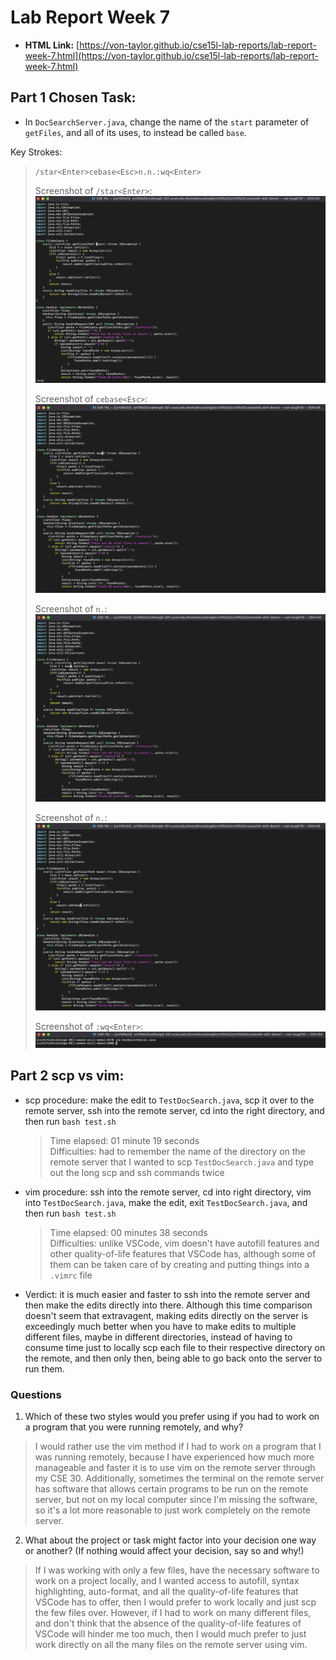 # Lab Report Week 7
- **HTML Link:** [https://von-taylor.github.io/cse15l-lab-reports/lab-report-week-7.html](https://von-taylor.github.io/cse15l-lab-reports/lab-report-week-7.html)

## Part 1 Chosen Task:
- In `DocSearchServer.java`, change the name of the `start` parameter of `getFiles`, and all of its uses, to instead be called `base`.

Key Strokes:
  > `/star<Enter>cebase<Esc>n.n.:wq<Enter>`
  >
  > Screenshot of `/star<Enter>`:
  > ![1](Week-7-Lab-Report-Pics/1.jpg)
  > 
  > Screenshot of `cebase<Esc>`:
  > ![2](Week-7-Lab-Report-Pics/2.jpg)
  > 
  > Screenshot of `n.`:
  > ![3](Week-7-Lab-Report-Pics/3.jpg)
  > 
  > Screenshot of `n.`:
  > ![4](Week-7-Lab-Report-Pics/4.jpg)
  > 
  > Screenshot of `:wq<Enter>`:
  > ![5](Week-7-Lab-Report-Pics/5.jpg)

## Part 2 scp vs vim:
- scp procedure: make the edit to `TestDocSearch.java`, scp it over to the remote server, ssh into the remote server, cd into the right directory, and then run `bash test.sh`
  > Time elapsed: 01 minute 19 seconds\
  > Difficulties: had to remember the name of the directory on the remote server that I wanted to scp `TestDocSearch.java` and type out the long scp and ssh commands twice

- vim procedure: ssh into the remote server, cd into right directory, vim into `TestDocSearch.java`, make the edit, exit `TestDocSearch.java`, and then run `bash test.sh`
  > Time elapsed: 00 minutes 38 seconds\
  > Difficulties: unlike VSCode, vim doesn't have autofill features and other quality-of-life features that VSCode has, although some of them can be taken care of by creating and putting things into a `.vimrc` file

- Verdict: it is much easier and faster to ssh into the remote server and then make the edits directly into there. Although this time comparison doesn't seem that extravagent, making edits directly on the server is exceedingly much better when you have to make edits to multiple different files, maybe in different directories, instead of having to consume time just to locally scp each file to their respective directory on the remote, and then only then, being able to go back onto the server to run them.

### Questions
1. Which of these two styles would you prefer using if you had to work on a program that you were running remotely, and why?
  > I would rather use the vim method if I had to work on a program that I was running remotely, because I have experienced how much more manageable and faster it is to use vim on the remote server through my CSE 30. Additionally, sometimes the terminal on the remote server has software that allows certain programs to be run on the remote server, but not on my local computer since I'm missing the software, so it's a lot more reasonable to just work completely on the remote server.
2. What about the project or task might factor into your decision one way or another? (If nothing would affect your decision, say so and why!)
  > If I was working with only a few files, have the necessary software to work on a project locally, and I wanted access to autofill, syntax highlighting, auto-format, and all the quality-of-life features that VSCode has to offer, then I would prefer to work locally and just scp the few files over. However, if I had to work on many different files, and don't think that the absence of the quality-of-life features of VSCode will hinder me too much, then I would much prefer to just work directly on all the many files on the remote server using vim.
